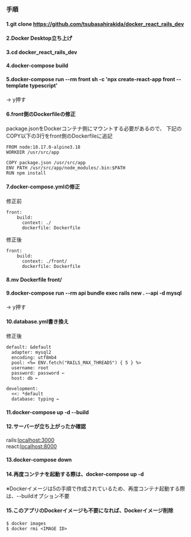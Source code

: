 ### 手順

#### 1.git clone https://github.com/tsubasahirakida/docker_react_rails_dev

#### 2.Docker Desktop立ち上げ

#### 3.cd docker_react_rails_dev

#### 4.docker-compose build

#### 5.docker-compose run --rm front sh -c 'npx create-react-app front --template typescript'
→ y押す

#### 6.front側のDockerfileの修正

package.jsonをDockerコンテナ側にマウントする必要があるので、
下記のCOPY以下の3行をfront側のDockerfileに追記

```
FROM node:18.17.0-alpine3.18
WORKDIR /usr/src/app

COPY package.json /usr/src/app
ENV PATH /usr/src/app/node_modules/.bin:$PATH
RUN npm install
```

#### 7.docker-compose.ymlの修正

修正前
```
front:
    build:
      context: ./
      dockerfile: Dockerfile
```

修正後
```
front:
    build:
      context: ./front/
      dockerfile: Dockerfile
```

#### 8.mv Dockerfile front/

#### 9.docker-compose run --rm api bundle exec rails new . --api -d mysql
→ y押す

#### 10.database.yml書き換え

修正後
```
default: &default
  adapter: mysql2
  encoding: utf8mb4
  pool: <%= ENV.fetch("RAILS_MAX_THREADS") { 5 } %>
  username: root
  password: password ←
  host: db ←

development:
  <<: *default
  database: typing ←
```

#### 11.docker-compose up -d --build

#### 12.サーバーが立ち上がったか確認

rails:[localhost:3000  ](http://localhost:3000/)  
react:[localhost:8000  ](http://localhost:8000/)  

#### 13.docker-compose down

#### 14.再度コンテナを起動する際は、docker-compose up -d
※Dockerイメージは5の手順で作成されているため、再度コンテナ起動する際は、--buildオプション不要

#### 15.このアプリのDockerイメージも不要になれば、Dockerイメージ削除
```
$ docker images
$ docker rmi <IMAGE ID>
```
